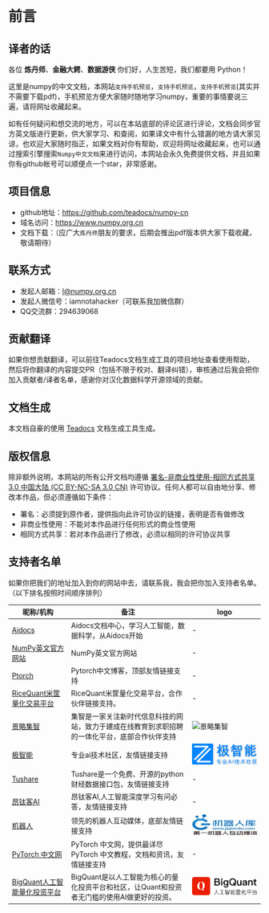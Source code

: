# 前言

## 译者的话

各位 **炼丹师**、**金融大鳄**、**数据游侠** 你们好，人生苦短，我们都要用 Python！

这里是numpy的中文文档，本网站``支持手机预览``，``支持手机预览``，``支持手机预览``(其实并不需要下载pdf)，手机预览方便大家随时随地学习numpy，重要的事情要说三遍，请将网址收藏起来。

如有任何疑问和想交流的地方，可以在本站底部的评论区进行评论，文档会同步官方英文版进行更新，供大家学习、和查阅，如果译文中有什么错漏的地方请大家见谅，也欢迎大家随时指正，如果文档对你有帮助，欢迎将网址收藏起来，也可以通过搜索引擎搜索``Numpy中文文档``来进行访问，本网站会永久免费提供文档，并且如果你有github帐号可以顺便点一个star，非常感谢。

## 项目信息

- github地址：https://github.com/teadocs/numpy-cn
- 域名访问：https://www.numpy.org.cn
- 文档下载：（应广大``炼丹师``朋友的要求，后期会推出pdf版本供大家下载收藏，敬请期待）

## 联系方式

- 发起人邮箱：l@numpy.org.cn
- 发起人微信号：iamnotahacker（可联系我加微信群）
- QQ交流群：294639068

## 贡献翻译

如果你想贡献翻译，可以前往Teadocs文档生成工具的项目地址查看使用帮助，然后将你翻译的内容提交PR（包括不限于校对、翻译纠错），审核通过后我会把你加入贡献者/译者名单，感谢你对汉化数据科学开源领域的贡献。

## 文档生成

本文档自豪的使用 [Teadocs](https://github.com/teadocs/teadocs) 文档生成工具生成。

## 版权信息

除非额外说明，本网站的所有公开文档均遵循 [署名-非商业性使用-相同方式共享 3.0 中国大陆 (CC BY-NC-SA 3.0 CN)](https://creativecommons.org/licenses/by-nc-sa/3.0/cn/) 许可协议。任何人都可以自由地分享、修改本作品，但必须遵循如下条件：

- 署名：必须提到原作者，提供指向此许可协议的链接，表明是否有做修改
- 非商业性使用：不能对本作品进行任何形式的商业性使用
- 相同方式共享：若对本作品进行了修改，必须以相同的许可协议共享

## 支持者名单

如果你把我们的地址加入到你的网站中去，请联系我，我会把你加入支持者名单。（以下排名按照时间顺序排列）

昵称/机构 | 备注 | logo 
---|---|---
[Aidocs](https://www.aidocs.cn/) | Aidocs文档中心，学习人工智能，数据科学，从Aidocs开始 | -
[NumPy英文官方网站](http://www.numpy.org/) | NumPy英文官方网站 | -
[Ptorch](https://ptorch.com/)| Pytorch中文博客，顶部友情链接支持 | -
[RiceQuant米筐量化交易平台](https://www.ricequant.com/)  |  RiceQuant米筐量化交易平台，合作伙伴链接支持。| -
[景略集智](https://jizhi.im) | 集智是一家关注新时代信息科技的网站，致力于建成在线教育到求职招聘的一体化平台，底部合作伙伴支持 | ![景略集智](http://fimage.oss-cn-shenzhen.aliyuncs.com/upload/image/20181018/1539837297188008126.jpg)
[极智能](https://www.ziiai.com/) | 专业ai技术社区，友情链接支持 | ![极智能](/static/images/ziiai.com.logo.png)
[Tushare](http://tushare.org/)  | Tushare是一个免费、开源的python财经数据接口包，友情链接支持 | -
[昂钛客AI](http://www.angtk.com/) |  昂钛客AI,人工智能深度学习有问必答，友情链接支持 | -
[机器人](http://www.jiqirenku.com/) | 领先的机器人互动媒体，底部友情链接支持 | ![机器人](/static/images/www.jiqirenku.com.logo.jpg)
[PyTorch 中文网](https://www.pytorchtutorial.com/) | PyTorch 中文网，提供最详尽 PyTorch 中文教程，文档和资讯，友情链接支持 | -  
[BigQuant人工智能量化投资平台](https://bigquant.com/) | BigQuant是以人工智能为核心的量化投资平台和社区，让Quant和投资者无门槛的使用AI做更好的投资。 | ![BigQuant](/static/images/bigquant-logo.png)